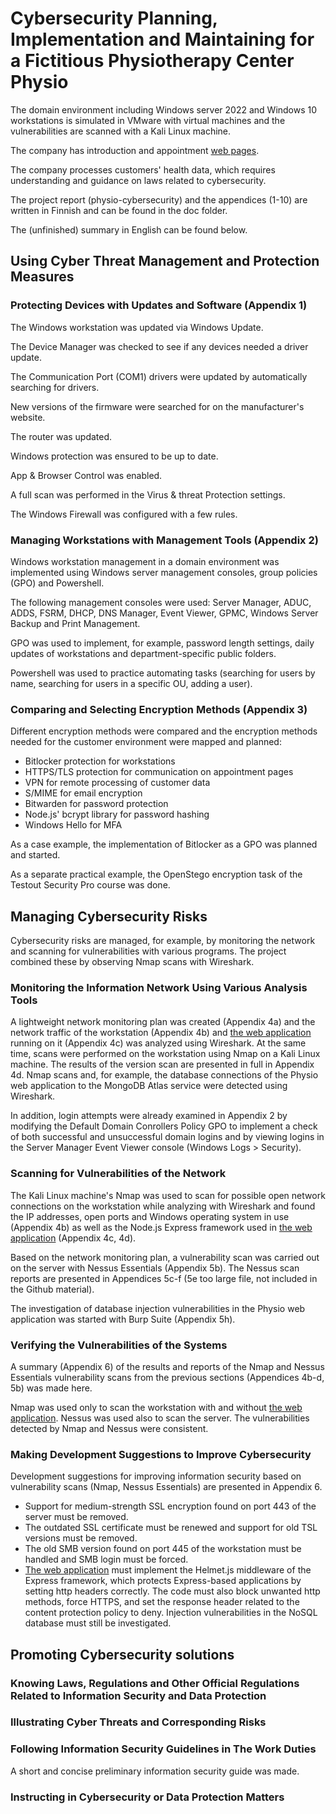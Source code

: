 # Cybersecurity Planning, Implementation and Maintaining for a Fictitious Physiotherapy Center Physio

The domain environment including Windows server 2022 and Windows 10 workstations is simulated in VMware with virtual machines and the vulnerabilities are scanned with a Kali Linux machine. 

The company has introduction and appointment [web pages](https://github.com/hannahakonen/physio-web-pages/tree/main). 

The company processes customers' health data, which requires understanding and guidance on laws related to cybersecurity.

The project report (physio-cybersecurity) and the appendices (1-10) are written in Finnish and can be found in the doc folder. 

The (unfinished) summary in English can be found below.

## Using Cyber Threat Management and Protection Measures

### Protecting Devices with Updates and Software (Appendix 1)

The Windows workstation was updated via Windows Update. 

The Device Manager was checked to see if any devices needed a driver update. 

The Communication Port (COM1) drivers were updated by automatically searching for drivers. 

New versions of the firmware were searched for on the manufacturer's website. 

The router was updated. 

Windows protection was ensured to be up to date. 

App & Browser Control was enabled.

A full scan was performed in the Virus & threat Protection settings. 

The Windows Firewall was configured with a few rules.

### Managing Workstations with Management Tools (Appendix 2)

Windows workstation management in a domain environment was implemented using Windows server management consoles, group policies (GPO) and Powershell. 

The following management consoles were used: Server Manager, ADUC, ADDS, FSRM, DHCP, DNS Manager, Event Viewer, GPMC, Windows Server Backup and Print Management. 

GPO was used to implement, for example, password length settings, daily updates of workstations and department-specific public folders. 

Powershell was used to practice automating tasks (searching for users by name, searching for users in a specific OU, adding a user).

### Comparing and Selecting Encryption Methods (Appendix 3)

Different encryption methods were compared and the encryption methods needed for the customer environment were mapped and planned: 
- Bitlocker protection for workstations
- HTTPS/TLS protection for communication on appointment pages
- VPN for remote processing of customer data
- S/MIME for email encryption
- Bitwarden for password protection
- Node.js' bcrypt library for password hashing
- Windows Hello for MFA 

As a case example, the implementation of Bitlocker as a GPO was planned and started. 

As a separate practical example, the OpenStego encryption task of the Testout Security Pro course was done.

## Managing Cybersecurity Risks

Cybersecurity risks are managed, for example, by monitoring the network and scanning for vulnerabilities with various programs. The project combined these by observing Nmap scans with Wireshark. 

### Monitoring the Information Network Using Various Analysis Tools

A lightweight network monitoring plan was created (Appendix 4a) and the network traffic of the workstation (Appendix 4b) and [the web application](https://github.com/hannahakonen/physio-web-pages/tree/main) running on it (Appendix 4c) was analyzed using Wireshark. At the same time, scans were performed on the workstation using Nmap on a Kali Linux machine. The results of the version scan are presented in full in Appendix 4d. Nmap scans and, for example, the database connections of the Physio web application to the MongoDB Atlas service were detected using Wireshark.

In addition, login attempts were already examined in Appendix 2 by modifying the Default Domain Conrollers Policy GPO to implement a check of both successful and unsuccessful domain logins and by viewing logins in the Server Manager Event Viewer console (Windows Logs > Security).

### Scanning for Vulnerabilities of the Network

The Kali Linux machine's Nmap was used to scan for possible open network connections on the workstation while analyzing with Wireshark and found the IP addresses, open ports and Windows operating system in use (Appendix 4b) as well as the Node.js Express framework used in [the web application](https://github.com/hannahakonen/physio-web-pages/tree/main) (Appendix 4c, 4d).

Based on the network monitoring plan, a vulnerability scan was carried out on the server with Nessus Essentials (Appendix 5b). The Nessus scan reports are presented in Appendices 5c-f (5e too large file, not included in the Github material).

The investigation of database injection vulnerabilities in the Physio web application was started with Burp Suite (Appendix 5h).

### Verifying the Vulnerabilities of the Systems

A summary (Appendix 6) of the results and reports of the Nmap and Nessus Essentials vulnerability scans from the previous sections (Appendices 4b-d, 5b) was made here.

Nmap was used only to scan the workstation with and without [the web application](https://github.com/hannahakonen/physio-web-pages/tree/main). Nessus was used also to scan the server. The vulnerabilities detected by Nmap and Nessus were consistent.

### Making Development Suggestions to Improve Cybersecurity

Development suggestions for improving information security based on vulnerability scans (Nmap, Nessus Essentials) are presented in Appendix 6. 

- Support for medium-strength SSL encryption found on port 443 of the server must be removed. 
- The outdated SSL certificate must be renewed and support for old TSL versions must be removed.
- The old SMB version found on port 445 of the workstation must be handled and SMB login must be forced.
- [The web application](https://github.com/hannahakonen/physio-web-pages/tree/main) must implement the Helmet.js middleware of the Express framework, which protects Express-based applications by setting http headers correctly. The code must also block unwanted http methods, force HTTPS, and set the response header related to the content protection policy to deny. Injection vulnerabilities in the NoSQL database must still be investigated.

## Promoting Cybersecurity solutions

### Knowing Laws, Regulations and Other Official Regulations Related to Information Security and Data Protection
### Illustrating Cyber Threats and Corresponding Risks
### Following Information Security Guidelines in The Work Duties

A short and concise preliminary information security guide was made.

### Instructing in Cybersecurity or Data Protection Matters



